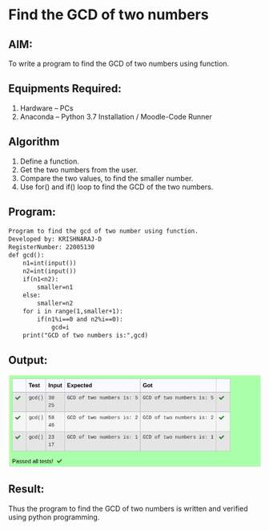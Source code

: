 # Find the GCD of two numbers

## AIM:
To write a program to find the GCD of two numbers using function.

## Equipments Required:
1. Hardware – PCs
2. Anaconda – Python 3.7 Installation / Moodle-Code Runner

## Algorithm
1. Define a function.
2. Get the two numbers from the user.
3. Compare the two values, to find the smaller number.
4. Use for() and if() loop to find the GCD of the two numbers.

## Program:
```
Program to find the gcd of two number using function.
Developed by: KRISHNARAJ-D
RegisterNumber: 22005130
def gcd():
    n1=int(input())
    n2=int(input())
    if(n1<n2):
        smaller=n1
    else:
        smaller=n2
    for i in range(1,smaller+1):
        if(n1%i==0 and n2%i==0): 
            gcd=i
    print("GCD of two numbers is:",gcd)
```

## Output:
![gcd of two number](/Screenshot%20from%202023-01-21%2010-24-21.png)


## Result:
Thus the program to find the GCD of two numbers is written and verified using python programming.
